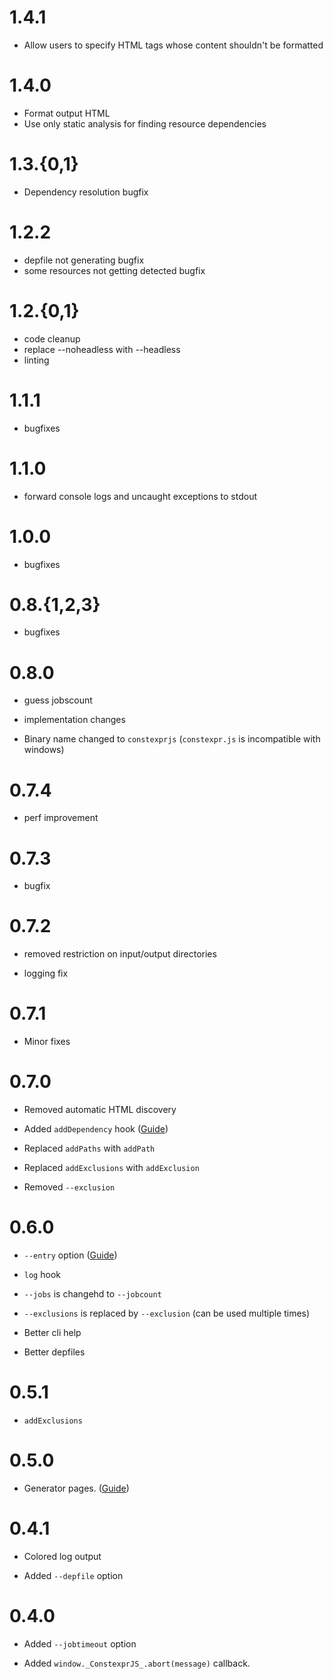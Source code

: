# 1.4.1

* Allow users to specify HTML tags whose content shouldn't be formatted

# 1.4.0

* Format output HTML
* Use only static analysis for finding resource dependencies 

# 1.3.{0,1}

* Dependency resolution bugfix

# 1.2.2

* depfile not generating bugfix
* some resources not getting detected bugfix

# 1.2.{0,1}

* code cleanup
* replace --noheadless with --headless
* linting

# 1.1.1

* bugfixes

# 1.1.0

* forward console logs and uncaught exceptions to stdout

# 1.0.0

* bugfixes

# 0.8.{1,2,3}

* bugfixes

# 0.8.0

* guess jobscount

* implementation changes

* Binary name changed to `constexprjs` (`constexpr.js` is incompatible with windows)

# 0.7.4

* perf improvement

# 0.7.3

* bugfix

# 0.7.2

* removed restriction on input/output directories

* logging fix

# 0.7.1

* Minor fixes

# 0.7.0

* Removed automatic HTML discovery

* Added `addDependency` hook ([Guide](https://amokfa.github.io/posts/constexprjs_dependency_resolution.html))

* Replaced `addPaths` with `addPath`
  
* Replaced `addExclusions` with `addExclusion`

* Removed `--exclusion`

# 0.6.0

* `--entry` option ([Guide](https://amokfa.github.io/posts/constexprjs_entry_points.html))

* `log` hook

* `--jobs` is changehd to `--jobcount`

* `--exclusions` is replaced by `--exclusion` (can be used multiple times)

* Better cli help

* Better depfiles

# 0.5.1

* `addExclusions`

# 0.5.0

* Generator pages. ([Guide](https://amokfa.github.io/posts/constexprjs_generator_pages.html))

# 0.4.1

* Colored log output

* Added `--depfile` option

# 0.4.0

* Added `--jobtimeout` option

* Added `window._ConstexprJS_.abort(message)` callback.
